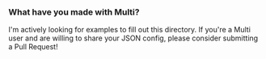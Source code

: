 ### What have you made with Multi?

I'm actively looking for examples to fill out this directory.
If you're a Multi user and are willing to share your JSON config, please consider submitting a Pull Request!
